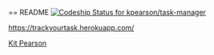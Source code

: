 == README
[![Codeship Status for kpearson/task-manager](https://codeship.com/projects/ed37efb0-d7ee-0132-2dc9-0e4046bea6b7/status?branch=master)](https://codeship.com/projects/78802)

https://trackyourtask.herokuapp.com/

[Kit Pearson](https://github.com/kpearson)
